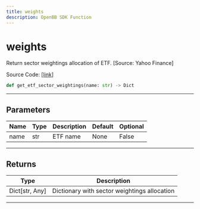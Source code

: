 ```yaml
---
title: weights
description: OpenBB SDK Function
---
```


# weights

Return sector weightings allocation of ETF. [Source: Yahoo Finance]

Source Code: [[link](https://github.com/OpenBB-finance/OpenBBTerminal/tree/main/openbb_terminal/etf/yfinance_model.py#L15)]

```python
def get_etf_sector_weightings(name: str) -> Dict
```

---

## Parameters

| Name | Type | Description | Default | Optional |
| ---- | ---- | ----------- | ------- | -------- |
| name | str | ETF name | None | False |


---

## Returns

| Type | Description |
| ---- | ----------- |
| Dict[str, Any] | Dictionary with sector weightings allocation |
---

